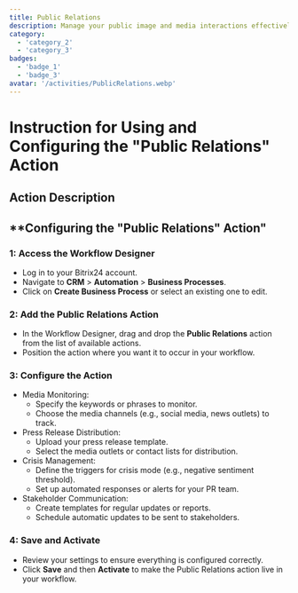 ```yaml
---
title: Public Relations
description: Manage your public image and media interactions effectively.
category: 
  - 'category_2'
  - 'category_3'
badges: 
  - 'badge_1'
  - 'badge_3'
avatar: '/activities/PublicRelations.webp'
---
```

# Instruction for Using and Configuring the "Public Relations" Action

## Action Description

## **Configuring the "Public Relations" Action"

### 1: Access the Workflow Designer
- Log in to your Bitrix24 account.
- Navigate to **CRM** > **Automation** > **Business Processes**.
- Click on **Create Business Process** or select an existing one to edit.

### 2: Add the Public Relations Action
- In the Workflow Designer, drag and drop the **Public Relations** action from the list of available actions.
- Position the action where you want it to occur in your workflow.

### 3: Configure the Action
- Media Monitoring:
  - Specify the keywords or phrases to monitor.
  - Choose the media channels (e.g., social media, news outlets) to track.
- Press Release Distribution:
  - Upload your press release template.
  - Select the media outlets or contact lists for distribution.
- Crisis Management:
  - Define the triggers for crisis mode (e.g., negative sentiment threshold).
  - Set up automated responses or alerts for your PR team.
- Stakeholder Communication:
  - Create templates for regular updates or reports.
  - Schedule automatic updates to be sent to stakeholders.

###  4: Save and Activate
- Review your settings to ensure everything is configured correctly.
- Click **Save** and then **Activate** to make the Public Relations action live in your workflow.


